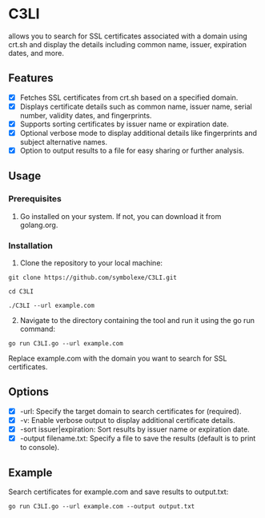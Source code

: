 # C3LI
allows you to search for SSL certificates associated with a domain using crt.sh and display the details including common name, issuer, expiration dates, and more.
## Features
- [x] Fetches SSL certificates from crt.sh based on a specified domain.
- [x] Displays certificate details such as common name, issuer name, serial number, validity dates, and fingerprints.
- [x] Supports sorting certificates by issuer name or expiration date.
- [x] Optional verbose mode to display additional details like fingerprints and subject alternative names.
- [x] Option to output results to a file for easy sharing or further analysis.
## Usage
### Prerequisites
1. Go installed on your system. If not, you can download it from golang.org.
### Installation
1. Clone the repository to your local machine:

`git clone https://github.com/symbolexe/C3LI.git`

`cd C3LI`

`./C3LI --url example.com`

2. Navigate to the directory containing the tool and run it using the go run command:

`go run C3LI.go --url example.com`

Replace example.com with the domain you want to search for SSL certificates.

## Options
- [x] -url: Specify the target domain to search certificates for (required).
- [x] -v: Enable verbose output to display additional certificate details.
- [x] -sort issuer|expiration: Sort results by issuer name or expiration date.
- [x] -output filename.txt: Specify a file to save the results (default is to print to console).

## Example
Search certificates for example.com and save results to output.txt:

`go run C3LI.go --url example.com --output output.txt`
